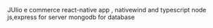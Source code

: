 JUlio e commerce react-native app , nativewind and typescript
node js,express for server
mongodb for database
